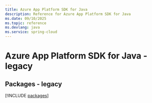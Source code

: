 ```yaml
---
title: Azure App Platform SDK for Java
description: Reference for Azure App Platform SDK for Java
ms.date: 09/10/2025
ms.topic: reference
ms.devlang: java
ms.service: spring-cloud
---
```

# Azure App Platform SDK for Java - legacy
## Packages - legacy
[!INCLUDE [packages](app-platform-index.md)]